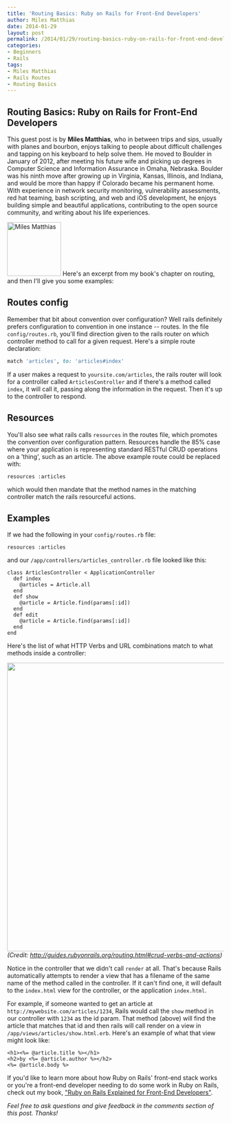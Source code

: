 ```yaml
---
title: 'Routing Basics: Ruby on Rails for Front-End Developers'
author: Miles Matthias
date: 2014-01-29
layout: post
permalink: /2014/01/29/routing-basics-ruby-on-rails-for-front-end-developers/
categories:
- Beginners
- Rails
tags:
- Miles Matthias
- Rails Routes
- Routing Basics
---
```

## Routing Basics: Ruby on Rails for Front-End Developers

<p class="update">
This guest post is by&nbsp;<strong>Miles Matthias</strong>, who in between
trips and sips, usually with planes and bourbon, enjoys talking to people
about difficult challenges and tapping on his keyboard to help solve them.
He moved to Boulder in January of 2012, after meeting his future wife and
picking up degrees in Computer Science and Information Assurance in Omaha,
Nebraska. Boulder was his ninth move after growing up in Virginia, Kansas,
Illinois, and Indiana, and would be more than happy if Colorado became his
permanent home. With experience in network security monitoring,
vulnerability assessments, red hat teaming, bash scripting, and web and iOS
development, he enjoys building simple and beautiful applications,
contributing to the open source community, and writing about his life
experiences.


<p class="block">
<img class="alignright" alt="Miles Matthias" src="http://rubylearning.com/images/MilesMatthias.jpg" width="125" height="125" /> <span class="drop_cap">H</span>ere's an excerpt from my book's chapter on routing, and then I'll give you some examples:


## Routes config

Remember that bit about convention over configuration? Well rails definitely
prefers configuration to convention in one instance -- routes. In the file
`config/routes.rb`, you'll find direction given to the rails router on which
controller method to call for a given request. Here's a simple route
declaration:

```ruby
match 'articles', to: 'articles#index'
```

If a user makes a request to `yoursite.com/articles`, the rails router will
look for a controller called `ArticlesController` and if there's a method
called `index`, it will call it, passing along the information in the request.
Then it's up to the controller to respond.

## Resources

You'll also see what rails calls `resources` in the routes file, which promotes
the convention over configuration pattern. Resources handle the 85% case where
your application is representing standard RESTful CRUD operations on a 'thing',
such as an article. The above example route could be replaced with:

```
resources :articles
```

which would then mandate that the method names in the matching controller match
the rails resourceful actions.

## Examples

If we had the following in your `config/routes.rb` file:

```
resources :articles
```

and our `/app/controllers/articles_controller.rb` file looked like this:

```
class ArticlesController < ApplicationController
  def index
    @articles = Article.all
  end
  def show
    @article = Article.find(params[:id])
  end
  def edit
    @article = Article.find(params[:id])
  end
end
```

Here's the list of what HTTP Verbs and URL combinations match to what methods
inside a controller:

<img src="https://draftin.com:443/images/8207?token=RfEJPDQAtoETzsOHSeHWJfDgHHYF2mPCJCqj-mBULXEgHHS7BmmbHwfL1IVM1qCU2zCxrt7d3LIUboyzJGQ3ir0" alt="" width="670" /><br /><em>(Credit: <a href="http://guides.rubyonrails.org/routing.html#crud-verbs-and-actions">http://guides.rubyonrails.org/routing.html#crud-verbs-and-actions</a>)</em>

Notice in the controller that we didn't call `render` at all. That's because
Rails automatically attempts to render a view that has a filename of the same
name of the method called in the controller. If it can't find one, it will
default to the `index.html` view for the controller, or the application
`index.html`.

For example, if someone wanted to get an article at
`http://mywebsite.com/articles/1234`, Rails would call the `show` method in our
controller with `1234` as the id param. That method (above) will find the
article that matches that id and then rails will call render on a view in
`/app/views/articles/show.html.erb`. Here's an example of what that view might
look like:

```
<h1><%= @article.title %></h1>
<h2>by <%= @article.author %></h2>
<%= @article.body %>
```

If you'd like to learn more about how Ruby on Rails' front-end stack works or
you're a front-end developer needing to do some work in Ruby on Rails, check
out my book, <a href="http://dojo4.com/blog/we-wrote-a-book">"Ruby on Rails
Explained for Front-End Developers"</a>.

<em>Feel free to ask questions and give feedback in the comments section of this post. Thanks!</em>

